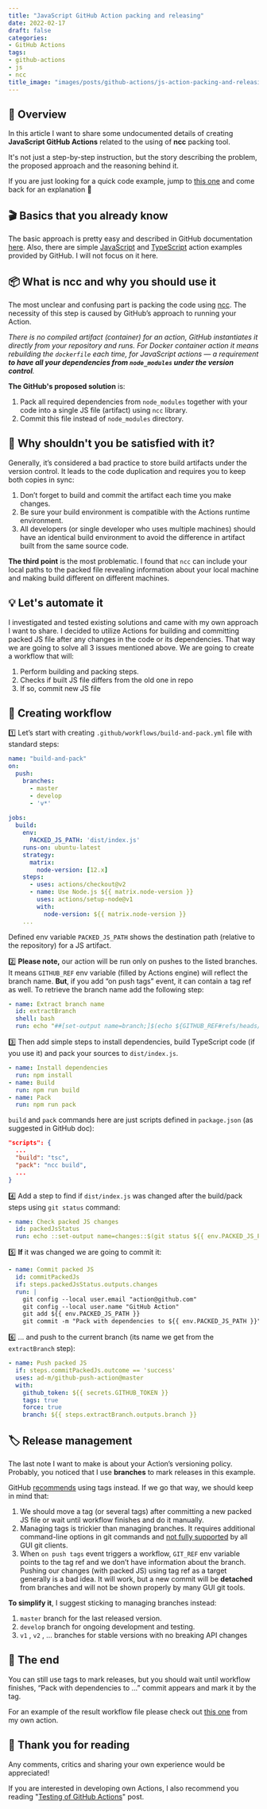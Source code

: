 ```yaml
---
title: "JavaScript GitHub Action packing and releasing"
date: 2022-02-17
draft: false
categories:
- GitHub Actions
tags:
- github-actions
- js
- ncc
title_image: "images/posts/github-actions/js-action-packing-and-releasing/title.png"
---
```


## 🔭 Overview
In this article I want to share some undocumented details of creating **JavaScript GitHub Actions** related to the using of **ncc** packing tool.

It's not just a step-by-step instruction, but the story describing the problem, the proposed approach and the reasoning behind it.

If you are just looking for a quick code example, jump to [this one](https://github.com/cardinalby/git-get-release-action/blob/master/.github/workflows/build-pack.yml) and come back for an explanation 🙂

## 🎬 Basics that you already know
The basic approach is pretty easy and described in GitHub documentation [here](https://docs.github.com/en/actions/creating-actions/creating-a-javascript-action). Also, there are simple [JavaScript](https://github.com/actions/javascript-action) and [TypeScript](https://github.com/actions/typescript-action) action examples provided by GitHub. I will not focus on it here.

## 📦 What is ncc and why you should use it

The most unclear and confusing part is packing the code using [ncc](https://github.com/vercel/ncc). The necessity of this step is caused by GitHub’s approach to running your Action.

_There is no compiled artifact (container) for an action, GitHub instantiates it directly from your repository and runs. For Docker container action it means rebuilding the `dockerfile` each time, for JavaScript actions — a requirement **to have all your dependencies from `node_modules` under the version control**._

**The GitHub's proposed solution** is:
1. Pack all required dependencies from `node_modules` together with your code into a single JS file (artifact) using `ncc` library.
2. Commit this file instead of `node_modules` directory.

## 🤔 Why shouldn't you be satisfied with it?

Generally, it’s considered a bad practice to store build artifacts under the version control. It leads to the code duplication and requires you to keep both copies in sync:

1.  Don’t forget to build and commit the artifact each time you make changes.
2.  Be sure your build environment is compatible with the Actions runtime environment.
3.  All developers (or single developer who uses multiple machines) should have an identical build environment to avoid the difference in artifact built from the same source code.

**The third point** is the most problematic. I found that `ncc` can include your local paths to the packed file revealing information about your local machine and making build different on different machines.

## 💡 Let's automate it

I investigated and tested existing solutions and came with my own approach I want to share. I decided to utilize Actions for building and committing packed JS file after any changes in the code or its dependencies. That way we are going to solve all 3 issues mentioned above. We are going to create a workflow that will:

1.  Perform building and packing steps.
2.  Сhecks if built JS file differs from the old one in repo
3.  If so, commit new JS file

## 🚀 Creating workflow

1️⃣ Let’s start with creating `.github/workflows/build-and-pack.yml` file with standard steps:

```yaml
name: "build-and-pack"  
on:  
  push:  
    branches:  
      - master  
      - develop  
      - 'v*'  
  
jobs:  
  build:  
    env:  
      PACKED_JS_PATH: 'dist/index.js'  
    runs-on: ubuntu-latest  
    strategy:  
      matrix:  
        node-version: [12.x]  
    steps:  
      - uses: actions/checkout@v2        
      - name: Use Node.js ${{ matrix.node-version }}  
        uses: actions/setup-node@v1  
        with:  
          node-version: ${{ matrix.node-version }}  
    ...
```

Defined env variable `PACKED_JS_PATH` shows the destination path (relative to the repository) for a JS artifact.

2️⃣ **Please note,** our action will be run only on pushes to the listed branches. It means `GITHUB_REF` env variable (filled by Actions engine) will reflect the branch name. **But**, if you add “on push tags” event, it can contain a tag ref as well. To retrieve the branch name add the following step:

```yaml
- name: Extract branch name  
  id: extractBranch  
  shell: bash  
  run: echo "##[set-output name=branch;]$(echo ${GITHUB_REF#refs/heads/})"
```

3️⃣ Then add simple steps to install dependencies, build TypeScript code (if you use it) and pack your sources to `dist/index.js`.

```yaml
- name: Install dependencies  
  run: npm install  
- name: Build  
  run: npm run build  
- name: Pack  
  run: npm run pack
```

`build` and `pack` commands here are just scripts defined in `package.json` (as suggested in GitHub doc):

```json
"scripts": {  
  ...  
  "build": "tsc",  
  "pack": "ncc build",  
  ...  
}
```

4️⃣ Add a step to find if `dist/index.js` was changed after the build/pack steps using `git status` command:

```yaml
- name: Check packed JS changes  
  id: packedJsStatus  
  run: echo ::set-output name=changes::$(git status ${{ env.PACKED_JS_PATH }} --porcelain)
```

5️⃣ **If** it was changed we are going to commit it:

```yaml
- name: Commit packed JS  
  id: commitPackedJs  
  if: steps.packedJsStatus.outputs.changes  
  run: |  
    git config --local user.email "action@github.com"  
    git config --local user.name "GitHub Action"  
    git add ${{ env.PACKED_JS_PATH }}  
    git commit -m "Pack with dependencies to ${{ env.PACKED_JS_PATH }}"
```

6️⃣ ... and push to the current branch (its name we get from the `extractBranch` step):

```yaml
- name: Push packed JS  
  if: steps.commitPackedJs.outcome == 'success'  
  uses: ad-m/github-push-action@master  
  with:  
    github_token: ${{ secrets.GITHUB_TOKEN }}  
    tags: true  
    force: true  
    branch: ${{ steps.extractBranch.outputs.branch }}
```

## 🏷 Release management
The last note I want to make is about your Action’s versioning policy. Probably, you noticed that I use **branches** to mark releases in this example.

GitHub [recommends](https://docs.github.com/en/actions/creating-actions/about-actions#using-tags-for-release-management) using tags instead. If we go that way, we should keep in mind that:
1.  We should move a tag (or several tags) after committing a new packed JS file or wait until workflow finishes and do it manually.
2. Managing tags is trickier than managing branches. It requires additional command-line options in git commands and [not fully supported](https://youtrack.jetbrains.com/issue/IDEA-159572) by all GUI git clients.
3.  When `on push tags` event triggers a workflow, `GIT_REF` env variable points to the tag ref and we don’t have information about the branch. Pushing our changes (with packed JS) using tag ref as a target generally is a bad idea. It will work, but a new commit will be **detached** from branches and will not be shown properly by many GUI git tools.

**To simplify it**, I suggest sticking to managing branches instead:
1.  `master` branch for the last released version.
2.  `develop` branch for ongoing development and testing.
3.  `v1` , `v2` , … branches for stable versions with no breaking API changes

## 🏁 The end

You can still use tags to mark releases, but you should wait until workflow finishes, “Pack with dependencies to …” commit appears and mark it by the tag.

For an example of the result workflow file please check out [this one](https://github.com/cardinalby/git-get-release-action/blob/master/.github/workflows/build-pack.yml) from my own action.

## 👏 Thank you for reading

Any comments, critics and sharing your own experience would be appreciated!

If you are interested in developing own Actions, I also recommend you reading "[Testing of GitHub Actions](testing/1-testing-of-github-actions-intro.md)" post.